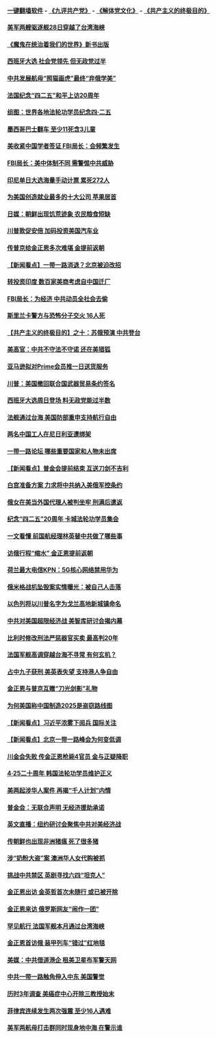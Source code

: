 #### [一键翻墙软件](https://github.com/gfw-breaker/nogfw/blob/master/README.md?t=04290637) -  [《九评共产党》](https://github.com/gfw-breaker/9ping.md?t=04290637) - [《解体党文化》](https://github.com/gfw-breaker/jtdwh.md?t=04290637) - [《共产主义的终极目的》](https://github.com/gfw-breaker/gczydzjmd.md?t=04290637)

#### [美军两艘驱逐舰28日穿越了台湾海峡](../pages/nsc418/n11220534.md?t=04290637) 

#### [《魔鬼在统治着我们的世界》新书出版](../pages/nsc418/n11206636.md?t=04290637) 

#### [西班牙大选 社会党领先 但无政党过半](../pages/nsc418/n11220267.md?t=04290637) 

#### [中共发展航母“照猫画虎”最终“弃俄学美”](../pages/nsc418/n11220151.md?t=04290637) 

#### [法国纪念“四二五”和平上访20周年](../pages/nsc418/n11219882.md?t=04290637) 

#### [组图：世界各地法轮功学员纪念四‧二五](../pages/nsc418/n11203328.md?t=04290637) 

#### [墨西哥巴士翻车 至少11死含3儿童](../pages/nsc418/n11220073.md?t=04290637) 

#### [美收紧中国学者签证 FBI局长：会频繁发生](../pages/nsc418/n11219985.md?t=04290637) 

#### [FBI局长：美中体制不同 需警惕中共威胁](../pages/nsc418/n11218409.md?t=04290637) 

#### [印尼单日大选海量手动计票 累死272人](../pages/nsc418/n11219625.md?t=04290637) 

#### [为美国创造就业最多的十大公司 苹果居首](../pages/nsc418/n11216870.md?t=04290637) 

#### [日媒：朝鲜出现饥荒迹象 农民粮食短缺](../pages/nsc418/n11218950.md?t=04290637) 

#### [川普敦促安倍 加码投资美国汽车业](../pages/nsc418/n11218505.md?t=04290637) 

#### [传普京给金正恩多次难堪 金提前返朝](../pages/nsc418/n11218286.md?t=04290637) 

#### [【新闻看点】一带一路消退？北京被迫改招](../pages/nsc418/n11217837.md?t=04290637) 

#### [转投资印度 数百家美商考虑自中国迁厂](../pages/nsc418/n11218089.md?t=04290637) 

#### [FBI局长：为经济 中共动员全社会去偷](../pages/nsc418/n11217723.md?t=04290637) 

#### [斯里兰卡警方与恐怖分子交火 16人死](../pages/nsc418/n11217767.md?t=04290637) 

#### [【共产主义的终极目的】之十：苏俄预演 中共登台](../pages/nsc418/n11118424.md?t=04290637) 

#### [美高官：中共不守法不守诺 还在美猎狐](../pages/nsc418/n11215821.md?t=04290637) 

#### [亚马逊拟对Prime会员推一日送货服务](../pages/nsc418/n11217774.md?t=04290637) 

#### [川普：美国撤回联合国武器贸易条约签名](../pages/nsc418/n11216651.md?t=04290637) 

#### [西班牙大选周日登场 料无政党能过半数](../pages/nsc418/n11217298.md?t=04290637) 

#### [法舰通过台海 美国防部重申支持航行自由](../pages/nsc418/n11217098.md?t=04290637) 

#### [两名中国工人在尼日利亚遭绑架](../pages/nsc418/n11217100.md?t=04290637) 

#### [一带一路论坛 哪些重要国家和人物未出席](../pages/nsc418/n11216453.md?t=04290637) 

#### [【新闻看点】普金会提前结束 互送刀剑不吉利](../pages/nsc418/n11216173.md?t=04290637) 

#### [白宫准备方案 力求将中共纳入美俄军控条约](../pages/nsc418/n11216480.md?t=04290637) 

#### [俄女在美当外国代理人被判坐牢 刑满后遣返](../pages/nsc418/n11216378.md?t=04290637) 

#### [纪念“四二五”20周年 卡城法轮功学员集会](../pages/nsc418/n11216107.md?t=04290637) 

#### [一文看懂 前国航经理林英替中共做了哪些事](../pages/nsc418/n11209507.md?t=04290637) 

#### [访俄行程“缩水” 金正恩提前返朝](../pages/nsc418/n11215584.md?t=04290637) 

#### [荷兰最大电信KPN：5G核心网络禁用华为](../pages/nsc418/n11215182.md?t=04290637) 

#### [俄米格战机坠毁案实情曝光：被自己人击落](../pages/nsc418/n11215228.md?t=04290637) 

#### [以色列将以川普名字为戈兰高地新城镇命名](../pages/nsc418/n11214872.md?t=04290637) 

#### [中共对美国超限经济战 美智库研讨会揭内幕](../pages/nsc418/n11213513.md?t=04290637) 

#### [比利时修改刑法严惩器官买卖 最高判20年](../pages/nsc418/n11214014.md?t=04290637) 

#### [法国军舰高调穿越台海不寻常 有何玄机？](../pages/nsc418/n11212958.md?t=04290637) 

#### [占中九子获刑 美英表失望 支持港人争自由](../pages/nsc418/n11214008.md?t=04290637) 

#### [金正恩与普京互赠“刀光剑影”礼物](../pages/nsc418/n11213919.md?t=04290637) 

#### [为何美国称中国制造2025是盗窃路线图](../pages/nsc418/n11213477.md?t=04290637) 

#### [【新闻看点】习近平浓雾下阅兵 国际关注](../pages/nsc418/n11213488.md?t=04290637) 

#### [【新闻看点】北京一带一路峰会为何变低调](../pages/nsc418/n11213195.md?t=04290637) 

#### [川金会失败 传金正恩枪毙4官员 金与正疑降职](../pages/nsc418/n11213139.md?t=04290637) 

#### [4·25二十周年 韩国法轮功学员维护正义](../pages/nsc418/n11212889.md?t=04290637) 

#### [美两起涉华人案件 再揭“千人计划”内情](../pages/nsc418/n11212574.md?t=04290637) 

#### [普金会：无联合声明 无经济援助承诺](../pages/nsc418/n11212638.md?t=04290637) 

#### [英文直播：纽约研讨会聚焦中共对美经济战](../pages/nsc418/n11212947.md?t=04290637) 

#### [传朝鲜也出现非洲猪瘟 死了很多猪](../pages/nsc418/n11211952.md?t=04290637) 

#### [涉“奶粉大盗”案 澳洲华人女代购被抓](../pages/nsc418/n11211110.md?t=04290637) 

#### [挑战中共禁区 英剧寻找六四“坦克人”](../pages/nsc418/n11210393.md?t=04290637) 

#### [金正恩出访 金英哲首次未随行 或已被开除](../pages/nsc418/n11211031.md?t=04290637) 

#### [金正恩来访 俄罗斯网友“闹作一团”](../pages/nsc418/n11210902.md?t=04290637) 

#### [罕见航行 法国军舰本月通过台湾海峡](../pages/nsc418/n11210844.md?t=04290637) 

#### [金正恩首访俄 装甲列车“错过”红地毯](../pages/nsc418/n11210508.md?t=04290637) 

#### [美媒：中共借道港企 租美卫星布军警天网](../pages/nsc418/n11210381.md?t=04290637) 

#### [中共一带一路触角伸入中东 美国警觉](../pages/nsc418/n11209918.md?t=04290637) 

#### [历时3年调查 美癌症中心开除三教授始末](../pages/nsc418/n11208582.md?t=04290637) 

#### [菲律宾连续发生两次强震 至少16人遇难](../pages/nsc418/n11209625.md?t=04290637) 

#### [美军两航母打击群同时现身地中海 在警示谁](../pages/nsc418/n11209663.md?t=04290637) 

